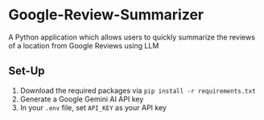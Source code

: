 # Google-Review-Summarizer

A Python application which allows users to quickly summarize the reviews of a location from Google Reviews using LLM

## Set-Up

1. Download the required packages via `pip install -r requirements.txt`
2. Generate a Google Gemini AI API key
3. In your `.env` file, set `API_KEY` as your API key
